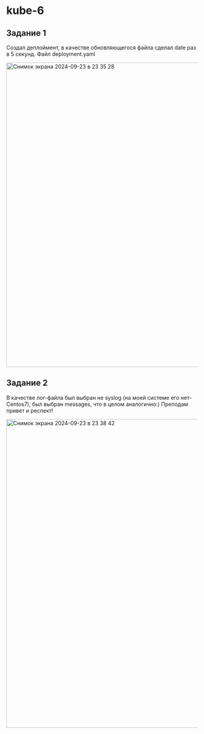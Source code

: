 # kube-6
## Задание 1
Создал деплоймент, в качестве обновляющегося файла сделал date раз в 5 секунд. Файл deployment.yaml

<img width="802" alt="Снимок экрана 2024-09-23 в 23 35 28" src="https://github.com/user-attachments/assets/06ada4d3-bf17-429a-9a3c-602f35ebaec6">

## Задание 2
В качестве лог-файла был выбран не syslog (на моей системе его нет- Centos7), был выбран messages, что в целом аналогично:) Преподам привет и респект!

<img width="813" alt="Снимок экрана 2024-09-23 в 23 38 42" src="https://github.com/user-attachments/assets/7621bb2e-d7d9-4bb7-aaf0-1e9f7712562d">
